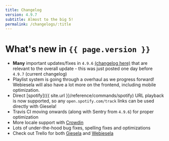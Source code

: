 ```yaml
---
title: Changelog
version: 4.9.7
subtitle: Almost to the big 5!
permalink: /changelogs/:title
---
```



# What's new in `{{ page.version }}`

- **Many** important updates/fixes in `4.9.6` [(changelog here)](https://siku2.github.io/Giesela/changelogs/changelog-496) that are relevant to the overall update - this was just posted one day before `4.9.7` (current changelog) 
- Playlist system is going through a overhaul as we progress forward! Webiesela will also have a lot more on the frontend, including mobile optimization.
- Direct [spotify]({{ site.url }}/reference/commands/spotify) URL playback is now supported, so any `open.spotify.com/track` links can be used directly with Giesela!
- Travis CI moving onwards (along with Sentry from `4.9.6`) for proper optimization
- More locale support with [Crowdin](https://crowdin.com/)
- Lots of under-the-hood bug fixes, spelling fixes and optimizations
- Check out Trello for both [Giesela](https://trello.com/b/K5zhvvSY/giesela) and [Webiesela](https://trello.com/b/lUgFaaFH/webiesela) 


